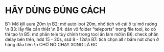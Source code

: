 # HÃY DÙNG ĐÚNG CÁCH

B1: Mở kill aura 20m \n
B2: mở auto loot 20m, nhớ tích vô cái ô tự mở rương \n
B3: lấy file cần thiết \n
B4: dán vô folder "teleports" trong file tool, ko có thì tạo \n
B5: mở phần tele tùy chỉnh trong tool ấn làm mới\n
B6: check phần delay bên trên, hdd 15 - 20s, ssd 8 - 12s\n
B7: tích chọn all r bấm nút chọn ở hàng đầu tiên \n
CHỜ NÓ CHẠY XONG LÀ ĐC 

